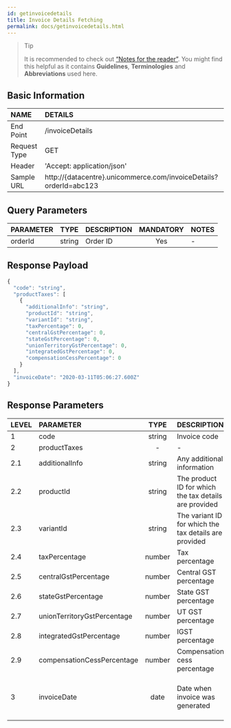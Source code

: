 ```yaml
---
id: getinvoicedetails
title: Invoice Details Fetching
permalink: docs/getinvoicedetails.html
---
```


>Tip
>
>It is recommended to check out [“Notes for the reader”](/docs/notes-for-reader.html). You might find this helpful as it contains **Guidelines**, **Terminologies** and **Abbreviations** used here.

## Basic Information

| NAME             | DETAILS                                                  | 
| :----------------| :------------------------------------------------------- | 
| End Point        | /invoiceDetails                                          | 
| Request Type     | GET                                                      | 
| Header           | 'Accept: application/json'                               | 
| Sample URL       |http://{datacentre}.unicommerce.com/invoiceDetails?orderId=abc123 |


## Query Parameters

| PARAMETER            | TYPE   | DESCRIPTION                                                                     | MANDATORY | NOTES                                                                 |
|:----------------------|:--------:|:-----------------------------------------|:-----------:|:------------------------| 
| orderId     | string  | Order ID                 | Yes       | -     |


## Response Payload

```js
{
  "code": "string",
  "productTaxes": [
    {
      "additionalInfo": "string",
      "productId": "string",
      "variantId": "string",
      "taxPercentage": 0,
      "centralGstPercentage": 0,
      "stateGstPercentage": 0,
      "unionTerritoryGstPercentage": 0,
      "integratedGstPercentage": 0,
      "compensationCessPercentage": 0
    }
  ],
  "invoiceDate": "2020-03-11T05:06:27.600Z"
}
```

## Response Parameters

| LEVEL       | PARAMETER            | TYPE   | DESCRIPTION                                                                     | MANDATORY | NOTES                                                                 |
|:-------------|:----------------------|:--------:|:-----------------------------------------|:-----------:|:------------------------| 
| 1     | code                        | string | Invoice code                                          | Yes       | -                                                      | 
| 2     | productTaxes                | -      | -                                                     | -         | -                                                      | 
| 2.1   | additionalInfo              | string | Any additional information                            | No        | -                                                      | 
| 2.2   | productId                   | string | The product ID for which the tax details are provided | Yes       | -                                                      | 
| 2.3   | variantId                   | string | The variant ID for which the tax details are provided | Yes       | -                                                      | 
| 2.4   | taxPercentage               | number | Tax percentage                                        | No        | -                                                      | 
| 2.5   | centralGstPercentage        | number | Central GST percentage                                | Yes       | -                                                      | 
| 2.6   | stateGstPercentage          | number | State GST percentage                                  | Yes       | -                                                      | 
| 2.7   | unionTerritoryGstPercentage | number | UT GST percentage                                     | Yes       | -                                                      | 
| 2.8   | integratedGstPercentage     | number | IGST percentage                                       | Yes       | -                                                      | 
| 2.9   | compensationCessPercentage  | number | Compensation cess percentage                          | Yes       |                                                        | 
| 3     | invoiceDate                 | date   | Date when invoice was generated                       | Yes       | Format: yyyy-MM-dd'T'HH:mm:ss, Eg: 2017-01-02T08:12:53 | 


